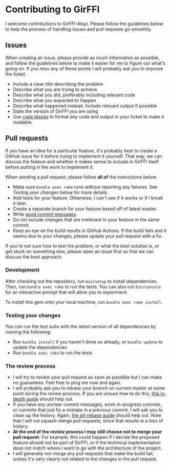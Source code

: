 # Contributing to GirFFI

I welcome contributions to GirFFI-Atspi. Please follow the guidelines below to help
the process of handling issues and pull requests go smoothly.

## Issues

When creating an issue, please provide as much information as possible, and
follow the guidelines below to make it easier for me to figure out what's going
on. If you miss any of these points I will probably ask you to improve the
ticket.

- Include a clear title describing the problem
- Describe what you are trying to achieve
- Describe what you did, preferably including relevant code
- Describe what you expected to happen
- Describe what happened instead. Include relevant output if possible
- State the version of GirFFI you are using
- Use [code blocks](https://github.github.com/gfm/#fenced-code-blocks) to
  format any code and output in your ticket to make it readable.

## Pull requests

If you have an idea for a particular feature, it's probably best to create a
GitHub issue for it before trying to implement it yourself. That way, we can
discuss the feature and whether it makes sense to include in GirFFI itself
before putting in the work to implement it.

When sending a pull request, please follow **all of** the instructions below:

- Make sure `bundle exec rake` runs without reporting any failures. See
  *Testing your changes* below for more details.
- Add tests for your feature. Otherwise, I can't see if it works or if
  I break it later.
- Create a separate branch for your feature based off of latest master.
- Write [good commit messages](https://tbaggery.com/2008/04/19/a-note-about-git-commit-messages.html).
- Do not include changes that are irrelevant to your feature in the same
  commit.
- Keep an eye on the build results in GitHub Actions. If the build fails and it
  seems due to your changes, please update your pull request with a fix.

If you're not sure how to test the problem, or what the best solution is, or
get stuck on something else, please open an issue first so that we can discuss
the best approach.

### Development

After checking out the repository, run `bin/setup` to install dependencies.
Then, run `bundle exec rake` to run the tests. You can also run `bin/console`
for an interactive prompt that will allow you to experiment.

To install this gem onto your local machine, run `bundle exec rake install`.

### Testing your changes

You can run the test suite with the latest version of all dependencies by
running the following:

- Run `bundle install` if you haven't done so already, or `bundle update` to
  update the dependencies
- Run `bundle exec rake` to run the tests

### The review process

- I will try to review your pull request as soon as possible but I can make no
  guarantees. Feel free to ping me now and again.
- I will probably ask you to rebase your branch on current master at some point
  during the review process.
  If you are unsure how to do this,
  [this in-depth guide](https://git-rebase.io/) should help out.
- If you have any unclear commit messages, work-in-progress commits, or commits
  that just fix a mistake in a previous commit, I will ask you to clean up the
  history.
  Again, [the git-rebase guide](https://git-rebase.io/) should help out.
  Note that I will not squash-merge pull requests, since that results in a loss
  of history.
- **At the end of the review process I may still choose not to merge your pull
  request.** For example, this could happen if I decide the proposed feature
  should not be part of GirFFI, or if the technical implementation does not
  match where I want to go with the architecture of the project.
- I will generally not merge any pull requests that make the build fail, unless
  it's very clearly not related to the changes in the pull request.
